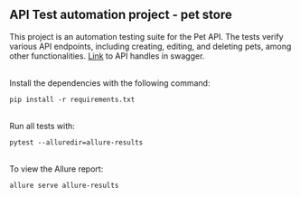 <a name="API Test automation project - pet store"><h2>API Test automation project - pet store</h2></a>

This project is an automation testing suite for the Pet API. The tests verify various API endpoints, including creating, editing, and deleting pets, among other functionalities.
<a target="_blank" href="https://petstore.swagger.io/#/pet">Link</a> to API handles in swagger.

\
Install the dependencies with the following command:
```
pip install -r requirements.txt
```

\
Run all tests with:
```
pytest --alluredir=allure-results
```

\
To view the Allure report:
```
allure serve allure-results
```



